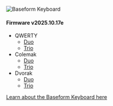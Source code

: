 ![Baseform Keyboard](https://posture.works/cdn-cgi/image/width=2048,height=1365,fit=crop,quality=80,format=auto,onerror=redirect,metadata=none/wp-content/uploads/2025/08/Cover-Creative-2.jpg)

<!-- FIRMWARE-LINKS:START - Do not edit below, this section is managed by CI -->
#### Firmware v2025.10.17e
- QWERTY
  - [Duo](https://github.com/strangekbd66/baseform/releases/download/v2025.10.17e/qwerty_duo-v2025.10.17e.zip)
  - [Trio](https://github.com/strangekbd66/baseform/releases/download/v2025.10.17e/qwerty_trio-v2025.10.17e.zip)
- Colemak
  - [Duo](https://github.com/strangekbd66/baseform/releases/download/v2025.10.17e/colemak_duo-v2025.10.17e.zip)
  - [Trio](https://github.com/strangekbd66/baseform/releases/download/v2025.10.17e/colemak_trio-v2025.10.17e.zip)
- Dvorak
  - [Duo](https://github.com/strangekbd66/baseform/releases/download/v2025.10.17e/dvorak_duo-v2025.10.17e.zip)
  - [Trio](https://github.com/strangekbd66/baseform/releases/download/v2025.10.17e/dvorak_trio-v2025.10.17e.zip)

<!-- FIRMWARE-LINKS:END -->


















[Learn about the Baseform Keyboard here](https://posture.works/baseform/)

